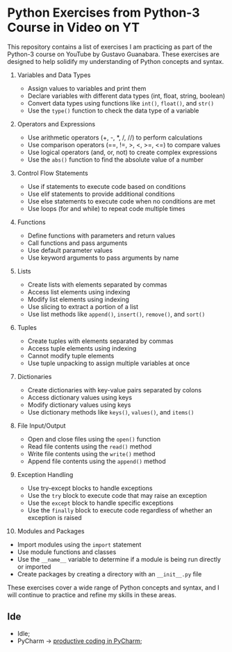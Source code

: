 # Python Exercises from Python-3 Course in Video on YT

This repository contains a list of exercises I am practicing as part of the Python-3 course on YouTube by Gustavo Guanabara. These exercises are designed to help solidify my understanding of Python concepts and syntax.

1. Variables and Data Types
   - Assign values to variables and print them
   - Declare variables with different data types (int, float, string, boolean)
   - Convert data types using functions like `int()`, `float()`, and `str()`
   - Use the `type()` function to check the data type of a variable

2. Operators and Expressions
   - Use arithmetic operators (+, -, *, /, //) to perform calculations
   - Use comparison operators (==, !=, >, <, >=, <=) to compare values
   - Use logical operators (and, or, not) to create complex expressions
   - Use the `abs()` function to find the absolute value of a number

3. Control Flow Statements
   - Use if statements to execute code based on conditions
   - Use elif statements to provide additional conditions
   - Use else statements to execute code when no conditions are met
   - Use loops (for and while) to repeat code multiple times

4. Functions
   - Define functions with parameters and return values
   - Call functions and pass arguments
   - Use default parameter values
   - Use keyword arguments to pass arguments by name

5. Lists
   - Create lists with elements separated by commas
   - Access list elements using indexing
   - Modify list elements using indexing
   - Use slicing to extract a portion of a list
   - Use list methods like `append()`, `insert()`, `remove()`, and `sort()`

6. Tuples
   - Create tuples with elements separated by commas
   - Access tuple elements using indexing
   - Cannot modify tuple elements
   - Use tuple unpacking to assign multiple variables at once

7. Dictionaries
   - Create dictionaries with key-value pairs separated by colons
   - Access dictionary values using keys
   - Modify dictionary values using keys
   - Use dictionary methods like `keys()`, `values()`, and `items()`

8. File Input/Output
   - Open and close files using the `open()` function
   - Read file contents using the `read()` method
   - Write file contents using the `write()` method
   - Append file contents using the `append()` method

9. Exception Handling
   - Use try-except blocks to handle exceptions
   - Use the `try` block to execute code that may raise an exception
   - Use the `except` block to handle specific exceptions
   - Use the `finally` block to execute code regardless of whether an exception is raised

10. Modules and Packages
   - Import modules using the `import` statement
   - Use module functions and classes
   - Use the `__name__` variable to determine if a module is being run directly or imported
   - Create packages by creating a directory with an `__init__.py` file

These exercises cover a wide range of Python concepts and syntax, and I will continue to practice and refine my skills in these areas.

## Ide
- Idle;
- PyCharm -> [productive coding in PyCharm](https://youtu.be/OoxLZILN-uI);